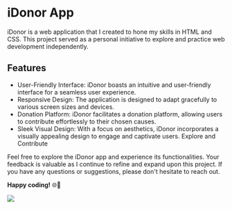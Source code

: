 # iDonor App
iDonor is a web application that I created to hone my skills in HTML and CSS. This project served as a personal initiative to explore and practice web development independently.

## Features
- User-Friendly Interface: iDonor boasts an intuitive and user-friendly interface for a seamless user experience.
- Responsive Design: The application is designed to adapt gracefully to various screen sizes and devices.
- Donation Platform: iDonor facilitates a donation platform, allowing users to contribute effortlessly to their chosen causes.
- Sleek Visual Design: With a focus on aesthetics, iDonor incorporates a visually appealing design to engage and captivate users.
Explore and Contribute

Feel free to explore the iDonor app and experience its functionalities. Your feedback is valuable as I continue to refine and expand upon this project. If you have any questions or suggestions, please don't hesitate to reach out.

**Happy coding!** 🌐🤝

<img src="./images/a7mad1112.github.io_iDONOR_.png"/>
